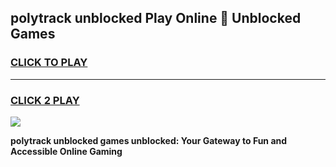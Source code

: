 
## polytrack unblocked Play Online 👋 Unblocked Games
<h3>
<a href="https://premium.freeplayer.one?title=polytrack_unblocked&ref=19F">CLICK TO PLAY</a></h3>
<hr>

<h3>
<a href="https://premium.freeplayer.one?title=polytrack_unblocked&ref=19F">CLICK 2 PLAY</a>
  
</h3>

<a href="https://premium.freeplayer.one?title=polytrack_unblocked&ref=19F"><img src="https://clearcache.store/games.png"></a>


**polytrack unblocked games unblocked: Your Gateway to Fun and Accessible Online Gaming**
